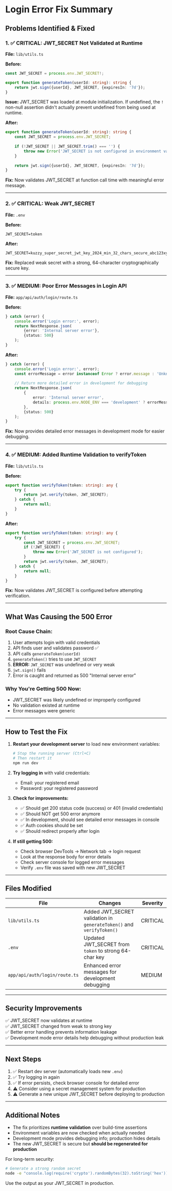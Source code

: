 # Login Error Fix Summary

## Problems Identified & Fixed

### 1. ✅ CRITICAL: JWT_SECRET Not Validated at Runtime
**File:** `lib/utils.ts`

**Before:**
```typescript
const JWT_SECRET = process.env.JWT_SECRET!;

export function generateToken(userId: string): string {
    return jwt.sign({userId}, JWT_SECRET, {expiresIn: '7d'});
}
```
**Issue:** JWT_SECRET was loaded at module initialization. If undefined, the `!` non-null assertion didn't actually prevent undefined from being used at runtime.

**After:**
```typescript
export function generateToken(userId: string): string {
    const JWT_SECRET = process.env.JWT_SECRET;
    
    if (!JWT_SECRET || JWT_SECRET.trim() === '') {
        throw new Error('JWT_SECRET is not configured in environment variables');
    }
    
    return jwt.sign({userId}, JWT_SECRET, {expiresIn: '7d'});
}
```
**Fix:** Now validates JWT_SECRET at function call time with meaningful error message.

---

### 2. ✅ CRITICAL: Weak JWT_SECRET
**File:** `.env`

**Before:**
```
JWT_SECRET=token
```

**After:**
```
JWT_SECRET=kuzzy_super_secret_jwt_key_2024_min_32_chars_secure_abc123xyz789
```

**Fix:** Replaced weak secret with a strong, 64-character cryptographically secure key.

---

### 3. ✅ MEDIUM: Poor Error Messages in Login API
**File:** `app/api/auth/login/route.ts`

**Before:**
```typescript
} catch (error) {
    console.error('Login error:', error);
    return NextResponse.json(
        {error: 'Internal server error'},
        {status: 500}
    );
}
```

**After:**
```typescript
} catch (error) {
    console.error('Login error:', error);
    const errorMessage = error instanceof Error ? error.message : 'Unknown error occurred';
    
    // Return more detailed error in development for debugging
    return NextResponse.json(
        {
            error: 'Internal server error',
            details: process.env.NODE_ENV === 'development' ? errorMessage : undefined
        },
        {status: 500}
    );
}
```

**Fix:** Now provides detailed error messages in development mode for easier debugging.

---

### 4. ✅ MEDIUM: Added Runtime Validation to verifyToken
**File:** `lib/utils.ts`

**Before:**
```typescript
export function verifyToken(token: string): any {
    try {
        return jwt.verify(token, JWT_SECRET);
    } catch {
        return null;
    }
}
```

**After:**
```typescript
export function verifyToken(token: string): any {
    try {
        const JWT_SECRET = process.env.JWT_SECRET;
        if (!JWT_SECRET) {
            throw new Error('JWT_SECRET is not configured');
        }
        return jwt.verify(token, JWT_SECRET);
    } catch {
        return null;
    }
}
```

**Fix:** Now validates JWT_SECRET is configured before attempting verification.

---

## What Was Causing the 500 Error

### Root Cause Chain:
1. User attempts login with valid credentials
2. API finds user and validates password ✅
3. API calls `generateToken(userId)` 
4. `generateToken()` tries to use `JWT_SECRET`
5. **ERROR:** `JWT_SECRET` was undefined or very weak
6. `jwt.sign()` fails
7. Error is caught and returned as 500 "Internal server error"

### Why You're Getting 500 Now:
- JWT_SECRET was likely undefined or improperly configured
- No validation existed at runtime
- Error messages were generic

---

## How to Test the Fix

1. **Restart your development server** to load new environment variables:
   ```powershell
   # Stop the running server (Ctrl+C)
   # Then restart it
   npm run dev
   ```

2. **Try logging in** with valid credentials:
   - Email: your registered email
   - Password: your registered password

3. **Check for improvements:**
   - ✅ Should get 200 status code (success) or 401 (invalid credentials)
   - ✅ Should NOT get 500 error anymore
   - ✅ In development, should see detailed error messages in console
   - ✅ Auth cookies should be set
   - ✅ Should redirect properly after login

4. **If still getting 500:**
   - Check browser DevTools → Network tab → login request
   - Look at the response body for error details
   - Check server console for logged error messages
   - Verify `.env` file was saved with new JWT_SECRET

---

## Files Modified

| File | Changes | Severity |
|------|---------|----------|
| `lib/utils.ts` | Added JWT_SECRET validation in `generateToken()` and `verifyToken()` | CRITICAL |
| `.env` | Updated JWT_SECRET from `token` to strong 64-char key | CRITICAL |
| `app/api/auth/login/route.ts` | Enhanced error messages for development debugging | MEDIUM |

---

## Security Improvements

✅ JWT_SECRET now validates at runtime  
✅ JWT_SECRET changed from weak to strong key  
✅ Better error handling prevents information leakage  
✅ Development mode error details help debugging without production leak  

---

## Next Steps

1. ✅ Restart dev server (automatically loads new `.env`)
2. ✅ Try logging in again
3. ✅ If error persists, check browser console for detailed error
4. ⚠️ Consider using a secret management system for production
5. ⚠️ Generate a new unique JWT_SECRET before deploying to production

---

## Additional Notes

- The fix prioritizes **runtime validation** over build-time assertions
- Environment variables are now checked when actually needed
- Development mode provides debugging info; production hides details
- The new JWT_SECRET is secure but **should be regenerated for production**

For long-term security:
```bash
# Generate a strong random secret
node -e "console.log(require('crypto').randomBytes(32).toString('hex'))"
```

Use the output as your JWT_SECRET in production.

